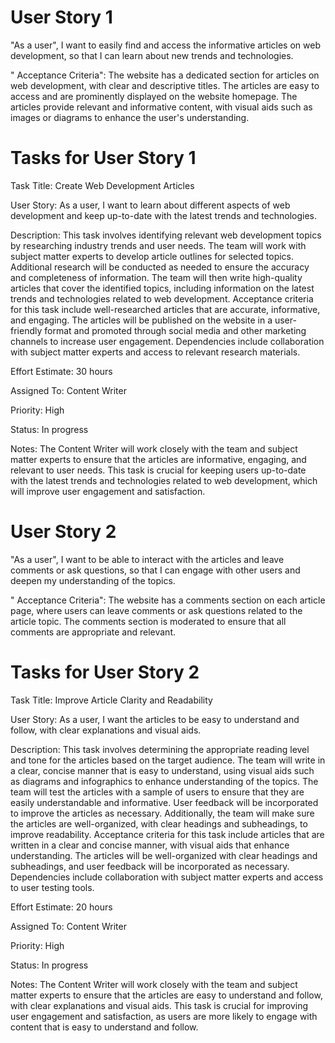 # User Story 1
"As a user", I want to easily find and access the informative articles on web development, so that I can learn about new trends and technologies.

" Acceptance Criteria": The website has a dedicated section for articles on web development, with clear and descriptive titles. The articles are easy to access and are prominently displayed on the website homepage. The articles provide relevant and informative content, with visual aids such as images or diagrams to enhance the user's understanding.

# Tasks for User Story 1
Task Title: Create Web Development Articles

User Story: As a user, I want to learn about different aspects of web development and keep up-to-date with the latest trends and technologies.

Description: This task involves identifying relevant web development topics by researching industry trends and user needs. The team will work with subject matter experts to develop article outlines for selected topics. Additional research will be conducted as needed to ensure the accuracy and completeness of information. The team will then write high-quality articles that cover the identified topics, including information on the latest trends and technologies related to web development. Acceptance criteria for this task include well-researched articles that are accurate, informative, and engaging. The articles will be published on the website in a user-friendly format and promoted through social media and other marketing channels to increase user engagement. Dependencies include collaboration with subject matter experts and access to relevant research materials.

Effort Estimate: 30 hours

Assigned To: Content Writer

Priority: High

Status: In progress

Notes: The Content Writer will work closely with the team and subject matter experts to ensure that the articles are informative, engaging, and relevant to user needs. This task is crucial for keeping users up-to-date with the latest trends and technologies related to web development, which will improve user engagement and satisfaction.

# User Story 2
"As a user", I want to be able to interact with the articles and leave comments or ask questions, so that I can engage with other users and deepen my understanding of the topics.

" Acceptance Criteria": The website has a comments section on each article page, where users can leave comments or ask questions related to the article topic. The comments section is moderated to ensure that all comments are appropriate and relevant. 

# Tasks for User Story 2
Task Title: Improve Article Clarity and Readability

User Story: As a user, I want the articles to be easy to understand and follow, with clear explanations and visual aids.

Description: This task involves determining the appropriate reading level and tone for the articles based on the target audience. The team will write in a clear, concise manner that is easy to understand, using visual aids such as diagrams and infographics to enhance understanding of the topics. The team will test the articles with a sample of users to ensure that they are easily understandable and informative. User feedback will be incorporated to improve the articles as necessary. Additionally, the team will make sure the articles are well-organized, with clear headings and subheadings, to improve readability. Acceptance criteria for this task include articles that are written in a clear and concise manner, with visual aids that enhance understanding. The articles will be well-organized with clear headings and subheadings, and user feedback will be incorporated as necessary. Dependencies include collaboration with subject matter experts and access to user testing tools.

Effort Estimate: 20 hours

Assigned To: Content Writer

Priority: High

Status: In progress

Notes: The Content Writer will work closely with the team and subject matter experts to ensure that the articles are easy to understand and follow, with clear explanations and visual aids. This task is crucial for improving user engagement and satisfaction, as users are more likely to engage with content that is easy to understand and follow.
